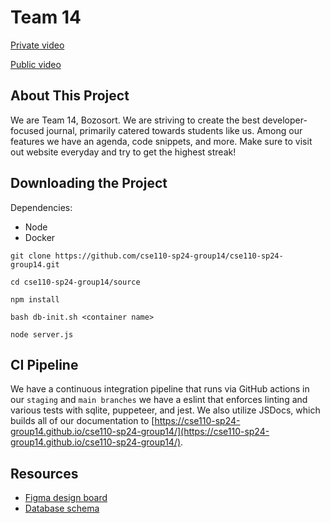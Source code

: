 # Team 14

[Private video](https://youtu.be/KRZFOjeSvd4)

[Public video](https://youtu.be/m8A1SdFYKyE)

## About This Project

We are Team 14, Bozosort. We are striving to create the best developer-focused journal, primarily catered towards students like us. Among our features we have an agenda, code snippets, and more. Make sure to visit out website everyday and try to get the highest streak!


## Downloading the Project

Dependencies: 
- Node
- Docker

```
git clone https://github.com/cse110-sp24-group14/cse110-sp24-group14.git
```

```
cd cse110-sp24-group14/source
```

```
npm install
```

```
bash db-init.sh <container name>
```

```
node server.js
```

## CI Pipeline

We have a continuous integration pipeline that runs via GitHub actions in our `staging` and `main branches` we have a eslint that enforces linting and various tests with sqlite, puppeteer, and jest. We also utilize JSDocs, which builds all of our documentation to [https://cse110-sp24-group14.github.io/cse110-sp24-group14/](https://cse110-sp24-group14.github.io/cse110-sp24-group14/). 

## Resources

- [Figma design board](https://www.figma.com/design/zNVxTEwExahDGpp1mrBVRq/CSE-110-To-do-List)
- [Database schema](https://github.com/cse110-sp24-group14/cse110-sp24-group14/blob/main/specs/adr/052124-db-schema.md)
